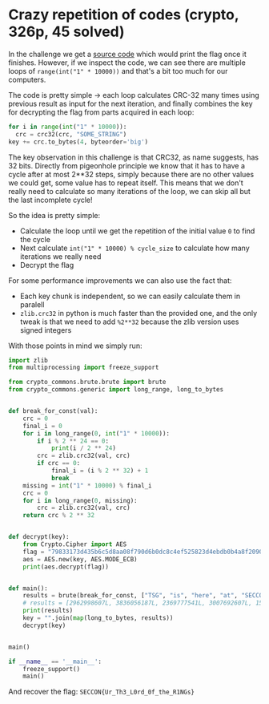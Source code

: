 # Crazy repetition of codes (crypto, 326p, 45 solved)

In the challenge we get a [source code](crc.py) which would print the flag once it finishes.
However, if we inspect the code, we can see there are multiple loops of `range(int("1" * 10000))` and that's a bit too much for our computers.

The code is pretty simple -> each loop calculates CRC-32 many times using previous result as input for the next iteration, and finally combines the key for decrypting the flag from parts acquired in each loop:

```python
for i in range(int("1" * 10000)):
  crc = crc32(crc, "SOME_STRING")
key += crc.to_bytes(4, byteorder='big')
```

The key observation in this challenge is that CRC32, as name suggests, has 32 bits.
Directly from pigeonhole principle we know that it has to have a cycle after at most 2**32 steps, simply because there are no other values we could get, some value has to repeat itself.
This means that we don't really need to calculate so many iterations of the loop, we can skip all but the last incomplete cycle!

So the idea is pretty simple:

- Calculate the loop until we get the repetition of the initial value `0` to find the cycle
- Next calculate `int("1" * 10000) % cycle_size` to calculate how many iterations we really need
- Decrypt the flag

For some performance improvements we can also use the fact that:

- Each key chunk is independent, so we can easily calculate them in paralell
- `zlib.crc32` in python is much faster than the provided one, and the only tweak is that we need to add `%2**32` because the zlib version uses signed integers

With those points in mind we simply run:

```python
import zlib
from multiprocessing import freeze_support

from crypto_commons.brute.brute import brute
from crypto_commons.generic import long_range, long_to_bytes


def break_for_const(val):
    crc = 0
    final_i = 0
    for i in long_range(0, int("1" * 10000)):
        if i % 2 ** 24 == 0:
            print(i / 2 ** 24)
        crc = zlib.crc32(val, crc)
        if crc == 0:
            final_i = (i % 2 ** 32) + 1
            break
    missing = int("1" * 10000) % final_i
    crc = 0
    for i in long_range(0, missing):
        crc = zlib.crc32(val, crc)
    return crc % 2 ** 32


def decrypt(key):
    from Crypto.Cipher import AES
    flag = "79833173d435b6c5d8aa08f790d6b0dc8c4ef525823d4ebdb0b4a8f2090ac81e".decode("hex")
    aes = AES.new(key, AES.MODE_ECB)
    print(aes.decrypt(flag))


def main():
    results = brute(break_for_const, ["TSG", "is", "here", "at", "SECCON", "CTF!"], processes=6)
    # results = [2962998607L, 3836056187L, 2369777541L, 3007692607L, 1526093488L, 3679021396L]
    print(results)
    key = "".join(map(long_to_bytes, results))
    decrypt(key)


main()

if __name__ == '__main__':
    freeze_support()
    main()

```

And recover the flag: `SECCON{Ur_Th3_L0rd_0f_the_R1NGs}`
